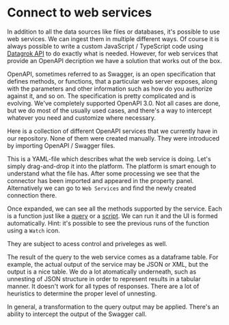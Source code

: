 # Connect to web services

In addition to all the data sources like files or databases, it's possible to use web services. We can ingest them in
multiple different ways. Of course it is always possible to write a custom JavaScript / TypeScript code
using [Datagrok API]() to do exactly what is needed. However, for web services that provide an OpenAPI decription we
have a solution that works out of the box.

OpenAPI, sometimes referred to as Swagger, is an open specification that defines methods, or functions, that a
particular web server exposes, along with the parameters and other information such as how do you authorize against it,
and so on. The specification is pretty complicated and is evolving. We've completely supported OpenAPI 3.0. Not all
cases are done, but we do most of the usually used cases, and there's a way to intercept whatever you need and customize
where necessary.

Here is a collection of different OpenAPI services that we currently have in our repository. None of them were created
manually. They were introduced by importing OpenAPI / Swagger files.

This is a YAML-file which describes what the web service is doing. Let's simply drag-and-drop it into the platform. The
platform is smart enough to understand what the file has. After some processing we see that the connector has been
imported and appeared in the property panel. Alternatively we can go to `Web Services` and find the newly created
connection there.

Once expanded, we can see all the methods supported by the service. Each is a function just like a [query]() or
a [script](). We can run it and the UI is formed automatically. Hint: it's possible to see the previous runs of the
function using a `Watch` icon.

They are subject to acess control and priveleges as well.

The result of the query to the web service comes as a dataframe table. For example, the actual output of the service may
be JSON or XML, but the output is a nice table. We do a lot atomatically underneath, such as unnesting of JSON structure
in order to represent results in a tabular manner. It doesn't work for all types of responses. There are a lot of
heuristics to determine the proper level of unnesting.

In general, a transformation to the query output may be applied. There's an ability to intercept the output of the
Swagger call.

